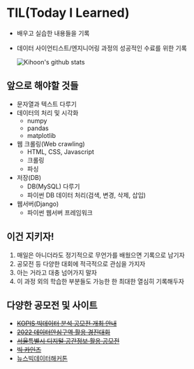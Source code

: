 # TIL(Today I Learned)

- 배우고 실습한 내용들을 기록
- 데이터 사이언티스트/엔지니어링 과정의 성공적인 수료를 위한 기록

  ![Kihoon's github stats](https://github-readme-stats.vercel.app/api?username=Kihoon-Kwon&show_icons=true&theme=tokyonight)

## 앞으로 해야할 것들

- 문자열과 텍스트 다루기
- 데이터의 처리 및 시각화
  - numpy
  - pandas
  - matplotlib
- 웹 크롤링(Web crawling)
  - HTML, CSS, Javascript
  - 크롤링
  - 파싱
- 저장(DB)
  - DB(MySQL) 다루기
  - 파이썬 DB 데이터 처리(검색, 변경, 삭제, 삽입)
- 웹서버(Django)
  - 파이썬 웹서버 프레임워크

## 이건 지키자!

1. 매일은 아니더라도 정기적으로 무언가를 배웠으면 기록으로 남기자
2. 공모전 등 다양한 대회에 적극적으로 관심을 가지자
3. 아는 거라고 대충 넘어가지 말자
4. 이 과정 외의 학습한 부분들도 가능한 한 최대한 열심히 기록해두자

## 다양한 공모전 및 사이트

- [~~KOPIS 빅데이터 분석 공모전 개최 안내~~](https://www.gokams.or.kr/01_news/notice_view.aspx?Idx=3288&page=1&txtKeyword=&ddlKeyfield=T)
- [~~2022 데이터안심구역 활용 경진대회~~](https://dszcontest.kr/info)
- [~~서울특별시 디지털 공간정보 활용 공모전~~](https://mediahub.seoul.go.kr/gongmo/2000263)
- [~~빅 카인즈~~](https://www.bigkinds.or.kr/)
- [뉴스빅데이터해커톤](https://www.2022newsbigdata.com/)